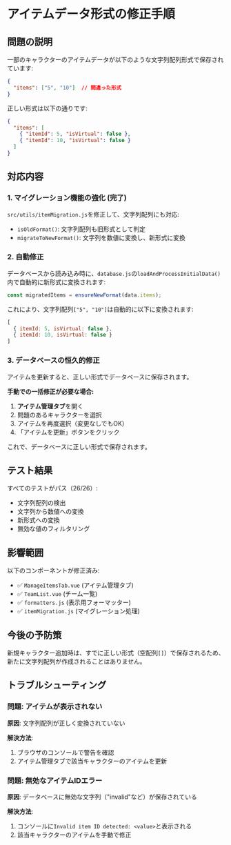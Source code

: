 # アイテムデータ形式の修正手順

## 問題の説明

一部のキャラクターのアイテムデータが以下のような文字列配列形式で保存されています:

```json
{
  "items": ["5", "10"]  // 間違った形式
}
```

正しい形式は以下の通りです:

```json
{
  "items": [
    { "itemId": 5, "isVirtual": false },
    { "itemId": 10, "isVirtual": false }
  ]
}
```

## 対応内容

### 1. マイグレーション機能の強化 (完了)

`src/utils/itemMigration.js`を修正して、文字列配列にも対応:

- `isOldFormat()`: 文字列配列も旧形式として判定
- `migrateToNewFormat()`: 文字列を数値に変換し、新形式に変換

### 2. 自動修正

データベースから読み込み時に、`database.js`の`loadAndProcessInitialData()`内で自動的に新形式に変換されます:

```javascript
const migratedItems = ensureNewFormat(data.items);
```

これにより、文字列配列`["5", "10"]`は自動的に以下に変換されます:

```javascript
[
  { itemId: 5, isVirtual: false },
  { itemId: 10, isVirtual: false }
]
```

### 3. データベースの恒久的修正

アイテムを更新すると、正しい形式でデータベースに保存されます。

**手動での一括修正が必要な場合:**

1. **アイテム管理タブ**を開く
2. 問題のあるキャラクターを選択
3. アイテムを再度選択（変更なしでもOK）
4. 「アイテムを更新」ボタンをクリック

これで、データベースに正しい形式で保存されます。

## テスト結果

すべてのテストがパス（26/26）:
- 文字列配列の検出
- 文字列から数値への変換
- 新形式への変換
- 無効な値のフィルタリング

## 影響範囲

以下のコンポーネントが修正済み:
- ✅ `ManageItemsTab.vue` (アイテム管理タブ)
- ✅ `TeamList.vue` (チーム一覧)
- ✅ `formatters.js` (表示用フォーマッター)
- ✅ `itemMigration.js` (マイグレーション処理)

## 今後の予防策

新規キャラクター追加時は、すでに正しい形式（空配列`[]`）で保存されるため、新たに文字列配列が作成されることはありません。

## トラブルシューティング

### 問題: アイテムが表示されない

**原因**: 文字列配列が正しく変換されていない

**解決方法**:
1. ブラウザのコンソールで警告を確認
2. アイテム管理タブで該当キャラクターのアイテムを更新

### 問題: 無効なアイテムIDエラー

**原因**: データベースに無効な文字列（"invalid"など）が保存されている

**解決方法**:
1. コンソールに`Invalid item ID detected: <value>`と表示される
2. 該当キャラクターのアイテムを手動で修正
